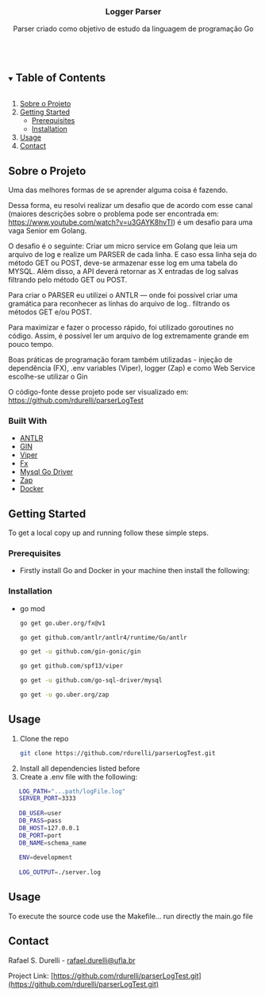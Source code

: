 



<!-- PROJECT LOGO -->
<br />
<p align="center">

<h3 align="center">Logger Parser</h3>

  <p align="center">
    Parser criado como objetivo de estudo da linguagem de programação Go
    <br />
    <br />
    <br />
  </p>
</p>



<!-- TABLE OF CONTENTS -->
<details open="open">
  <summary><h2 style="display: inline-block">Table of Contents</h2></summary>
  <ol>
    <li>
      <a href="#about-the-project">Sobre o Projeto</a>
    </li>
    <li>
      <a href="#getting-started">Getting Started</a>
      <ul>
        <li><a href="#prerequisites">Prerequisites</a></li>
        <li><a href="#installation">Installation</a></li>
      </ul>
    </li>
    <li><a href="#usage">Usage</a></li>
    <li><a href="#contact">Contact</a></li>
  </ol>
</details>



<!-- ABOUT THE PROJECT -->
## Sobre o Projeto

Uma das melhores formas de se aprender alguma coisa é fazendo.

Dessa forma, eu resolvi realizar um desafio que de acordo com esse canal (maiores descrições sobre o problema pode ser encontrada em: https://www.youtube.com/watch?v=u3GAYK8hvTI) é um desafio para uma vaga Senior em Golang.

O desafio é o seguinte:
Criar um micro service em Golang que leia um arquivo de log e realize um PARSER de cada linha. E caso essa linha seja do método GET ou POST, deve-se armazenar esse log em uma tabela do MYSQL. Além disso,  a API deverá retornar as X entradas de log salvas filtrando pelo método GET ou POST.

Para criar o PARSER eu utilizei o ANTLR — onde foi possível criar uma gramática para reconhecer as linhas do arquivo de log.. filtrando os métodos GET e/ou POST.

Para maximizar e fazer o processo rápido, foi utilizado goroutines no código. Assim, é possível ler um arquivo de log extremamente grande em pouco tempo.

Boas práticas de programação foram também utilizadas - injeção de dependência (FX), .env variables (Viper), logger (Zap) e como Web Service escolhe-se utilizar o Gin

O código-fonte desse projeto pode ser visualizado em: https://github.com/rdurelli/parserLogTest



### Built With

* [ANTLR](https://www.antlr.org/)
* [GIN](https://github.com/gin-gonic/gin)
* [Viper](https://github.com/spf13/viper) 
* [Fx](https://github.com/uber-go/fx)
* [Mysql Go Driver](https://github.com/go-sql-driver/mysql)
* [Zap](https://github.com/uber-go/zap)
* [Docker](https://hub.docker.com/)



<!-- GETTING STARTED -->
## Getting Started

To get a local copy up and running follow these simple steps. 

### Prerequisites

* Firstly install Go and Docker in your machine then install the following:

### Installation

* go mod
  ```sh
  go get go.uber.org/fx@v1
  ```
  ```sh
  go get github.com/antlr/antlr4/runtime/Go/antlr
  ```
  ```sh
  go get -u github.com/gin-gonic/gin
  ```

  ```sh
  go get github.com/spf13/viper
  ```

  ```sh
  go get -u github.com/go-sql-driver/mysql
  ```

  ```sh
  go get -u go.uber.org/zap
  ```
  

## Usage

1. Clone the repo
   ```sh
   git clone https://github.com/rdurelli/parserLogTest.git
   ```
2. Install all dependencies listed before
3. Create a .env file with the following:
```sh
   LOG_PATH="...path/logFile.log"
   SERVER_PORT=3333
   
   DB_USER=user
   DB_PASS=pass
   DB_HOST=127.0.0.1
   DB_PORT=port
   DB_NAME=schema_name
   
   ENV=development
   
   LOG_OUTPUT=./server.log
   ```


<!-- USAGE EXAMPLES -->
## Usage

To execute the source code use the Makefile... run directly the main.go file



<!-- CONTACT -->
## Contact

Rafael S. Durelli - rafael.durelli@ufla.br

Project Link: [https://github.com/rdurelli/parserLogTest.git](https://github.com/rdurelli/parserLogTest.git)